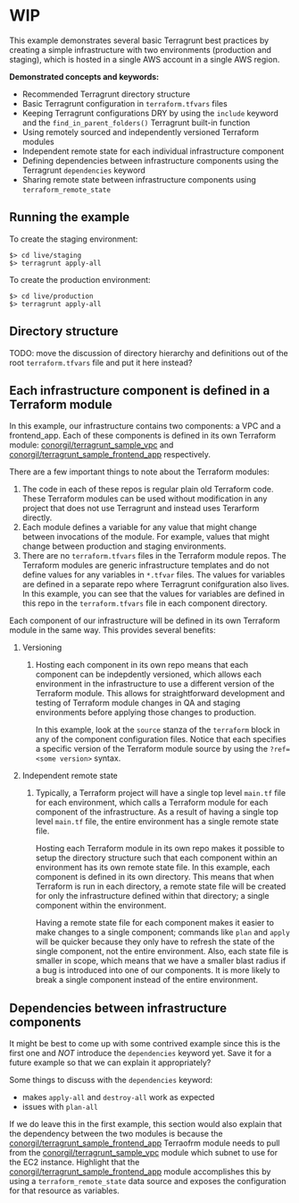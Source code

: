 # WIP

This example demonstrates several basic Terragrunt best practices by
creating a simple infrastructure with two environments (production and staging),
which is hosted in a single AWS account in a single AWS region.

**Demonstrated concepts and keywords:**

* Recommended Terragrunt directory structure
* Basic Terragrunt configuration in `terraform.tfvars` files
* Keeping Terragrunt configurations DRY by using the `include` keyword and 
  the `find_in_parent_folders()` Terragrunt built-in function
* Using remotely sourced and independently versioned Terraform modules
* Independent remote state for each individual infrastructure component
* Defining dependencies between infrastructure components using the Terragrunt 
  `dependencies` keyword
* Sharing remote state between infrastructure components using `terraform_remote_state`

## Running the example
To create the staging environment:
```
$> cd live/staging
$> terragrunt apply-all
```


To create the production environment:
```
$> cd live/production
$> terragrunt apply-all
```

## Directory structure
TODO: move the discussion of directory hierarchy and definitions out of the root
`terraform.tfvars` file and put it here instead?

## Each infrastructure component is defined in a Terraform module
In this example, our infrastructure contains two components: a VPC and a frontend_app.
Each of these components is defined in its own Terraform module:
[conorgil/terragrunt_sample_vpc](https://github.com/conorgil/terragrunt_sample_vpc)
and
[conorgil/terragrunt_sample_frontend_app](https://github.com/conorgil/terragrunt_sample_frontend_app)
respectively.

There are a few important things to note about the Terraform modules:
1. The code in each of these repos is regular plain old Terraform code. These
   Terraform modules can be used without modification in any project that does
   not use Terragrunt and instead uses Terarform directly.
1. Each module defines a variable for any value that might change between invocations
   of the module. For example, values that might change between production and staging
   environments.
1. There are no `terraform.tfvars` files in the Terraform module repos. The Terraform
   modules are generic infrastructure templates and do not define values for any
   variables in `*.tfvar` files. The values for variables are defined in a separate
   repo where Terragrunt conifguration also lives. In this example, you can see that
   the values for variables are defined in this repo in the `terraform.tfvars` file
   in each component directory.

Each component of our infrastructure will be defined in its own Terraform module
in the same way. This provides several benefits:
1. Versioning
   1. Hosting each component in its own repo means that each component can be indepdently
      versioned, which allows each environment in the infrastructure to use a different
      version of the Terraform module. This allows for straightforward development and
      testing of Terraform module changes in QA and staging environments before applying
      those changes to production.
     
      In this example, look at the `source` stanza of the `terraform` block in any of the
      component configuration files. Notice that each specifies a specific version of the
      Terraform module source by using the `?ref=<some version>` syntax.
2. Independent remote state
   1. Typically, a Terraform project will have a single top level `main.tf` file
      for each environment, which calls a Terraform module for each component of
      the infrastructure. As a result of having a single top level `main.tf` file,
      the entire environment has a single remote state file.
   
      Hosting each Terraform module in its own repo makes it possible to setup the directory
      structure such that each component within an environment has its own remote state file.
      In this example, each component is defined in its own directory. This means that when
      Terraform is run in each directory, a remote state file will be created for only the
      infrastructure defined within that directory; a single component within the environment.
      
      Having a remote state file for each component makes it easier to make changes to a single
      component; commands like `plan` and `apply` will be quicker because they only have to refresh
      the state of the single component, not the entire environment. Also, each state file is smaller
      in scope, which means that we have a smaller blast radius if a bug is introduced into one of
      our components. It is more likely to break a single component instead of the entire environment.
      
## Dependencies between infrastructure components
It might be best to come up with some contrived example since this is the first one and *NOT* introduce
the `dependencies` keyword yet. Save it for a future example so that we can explain it appropriately?

Some things to discuss with the `dependencies` keyword:
* makes `apply-all` and `destroy-all` work as expected
* issues with `plan-all`

If we do leave this in the first example, this section would also explain that the dependency
between the two modules is because the
[conorgil/terragrunt_sample_frontend_app](https://github.com/conorgil/terragrunt_sample_frontend_app)
Terraofrm module needs to pull from the 
[conorgil/terragrunt_sample_vpc](https://github.com/conorgil/terragrunt_sample_vpc)
module which subnet to use for the EC2 instance. Highlight that the 
[conorgil/terragrunt_sample_frontend_app](https://github.com/conorgil/terragrunt_sample_frontend_app)
module accomplishes this by using a `terraform_remote_state` data source and exposes the configuration
for that resource as variables.
